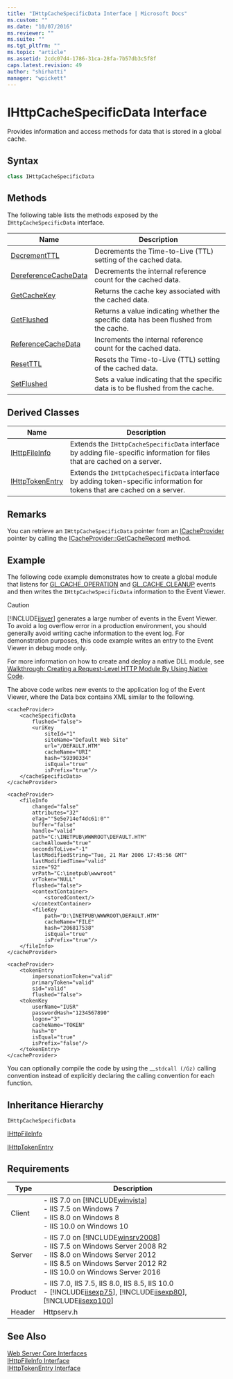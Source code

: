 ```yaml
---
title: "IHttpCacheSpecificData Interface | Microsoft Docs"
ms.custom: ""
ms.date: "10/07/2016"
ms.reviewer: ""
ms.suite: ""
ms.tgt_pltfrm: ""
ms.topic: "article"
ms.assetid: 2cdc07d4-1786-31ca-28fa-7b57db3c5f8f
caps.latest.revision: 49
author: "shirhatti"
manager: "wpickett"
---
```

# IHttpCacheSpecificData Interface
Provides information and access methods for data that is stored in a global cache.  
  
## Syntax  
  
```cpp  
class IHttpCacheSpecificData  
```  
  
## Methods  
 The following table lists the methods exposed by the `IHttpCacheSpecificData` interface.  
  
|Name|Description|  
|----------|-----------------|  
|[DecrementTTL](../../web-development-reference\native-code-api-reference/ihttpcachespecificdata-decrementttl-method.md)|Decrements the Time-to-Live (TTL) setting of the cached data.|  
|[DereferenceCacheData](../../web-development-reference\native-code-api-reference/ihttpcachespecificdata-dereferencecachedata-method.md)|Decrements the internal reference count for the cached data.|  
|[GetCacheKey](../../web-development-reference\native-code-api-reference/ihttpcachespecificdata-getcachekey-method.md)|Returns the cache key associated with the cached data.|  
|[GetFlushed](../../web-development-reference\native-code-api-reference/ihttpcachespecificdata-getflushed-method.md)|Returns a value indicating whether the specific data has been flushed from the cache.|  
|[ReferenceCacheData](../../web-development-reference\native-code-api-reference/ihttpcachespecificdata-referencecachedata-method.md)|Increments the internal reference count for the cached data.|  
|[ResetTTL](../../web-development-reference\native-code-api-reference/ihttpcachespecificdata-resetttl-method.md)|Resets the Time-to-Live (TTL) setting of the cached data.|  
|[SetFlushed](../../web-development-reference\native-code-api-reference/ihttpcachespecificdata-setflushed-method.md)|Sets a value indicating that the specific data is to be flushed from the cache.|  
  
## Derived Classes  
  
|Name|Description|  
|----------|-----------------|  
|[IHttpFileInfo](../../web-development-reference\native-code-api-reference/ihttpfileinfo-interface.md)|Extends the `IHttpCacheSpecificData` interface by adding file-specific information for files that are cached on a server.|  
|[IHttpTokenEntry](../../web-development-reference\native-code-api-reference/ihttptokenentry-interface.md)|Extends the `IHttpCacheSpecificData` interface by adding token-specific information for tokens that are cached on a server.|  
  
## Remarks  
 You can retrieve an `IHttpCacheSpecificData` pointer from an [ICacheProvider](../../web-development-reference\native-code-api-reference/icacheprovider-interface.md) pointer by calling the [ICacheProvider::GetCacheRecord](../../web-development-reference\native-code-api-reference/icacheprovider-getcacherecord-method.md) method.  
  
## Example  
 The following code example demonstrates how to create a global module that listens for [GL_CACHE_OPERATION](../../web-development-reference\native-code-api-reference/request-processing-constants.md) and [GL_CACHE_CLEANUP](../../web-development-reference\native-code-api-reference/request-processing-constants.md) events and then writes the `IHttpCacheSpecificData` information to the Event Viewer.  
  
> [!CAUTION]
>  [!INCLUDE[iisver](../../wmi-provider/includes/iisver-md.md)] generates a large number of events in the Event Viewer. To avoid a log overflow error in a production environment, you should generally avoid writing cache information to the event log. For demonstration purposes, this code example writes an entry to the Event Viewer in debug mode only.  
  
<!-- TODO: review snippet reference  [!CODE [IHttpCacheSpecificData#1](IHttpCacheSpecificData#1)]  -->  
  
 For more information on how to create and deploy a native DLL module, see [Walkthrough: Creating a Request-Level HTTP Module By Using Native Code](../../web-development-reference\native-code-development-overview\walkthrough-creating-a-request-level-http-module-by-using-native-code.md).  
  
 The above code writes new events to the application log of the Event Viewer, where the Data box contains XML similar to the following.  
  
```  
<cacheProvider>  
    <cacheSpecificData   
        flushed="false">  
        <uriKey   
            siteId="1"   
            siteName="Default Web Site"   
            url="/DEFAULT.HTM"   
            cacheName="URI"   
            hash="59390334"   
            isEqual="true"   
            isPrefix="true"/>  
    </cacheSpecificData>  
</cacheProvider>  
```  
  
```  
<cacheProvider>  
    <fileInfo   
        changed="false"   
        attributes="32"   
        eTag=""5e5e714ef4dc61:0""   
        buffer="false"   
        handle="valid"   
        path="C:\INETPUB\WWWROOT\DEFAULT.HTM"   
        cacheAllowed="true"   
        secondsToLive="-1"   
        lastModifiedString="Tue, 21 Mar 2006 17:45:56 GMT"   
        lastModifiedTime="valid"   
        size="92"   
        vrPath="C:\inetpub\wwwroot"   
        vrToken="NULL"   
        flushed="false">  
        <contextContainer>  
            <storedContext/>  
        </contextContainer>  
        <fileKey   
            path="D:\INETPUB\WWWROOT\DEFAULT.HTM"   
            cacheName="FILE"   
            hash="206817538"   
            isEqual="true"   
            isPrefix="true"/>  
    </fileInfo>  
</cacheProvider>  
```  
  
```  
<cacheProvider>  
    <tokenEntry   
        impersonationToken="valid"   
        primaryToken="valid"   
        sid="valid"   
        flushed="false">  
    <tokenKey   
        userName="IUSR"   
        passwordHash="1234567890"   
        logon="3"   
        cacheName="TOKEN"   
        hash="0"   
        isEqual="true"   
        isPrefix="false"/>  
    </tokenEntry>  
</cacheProvider>  
```  
  
 You can optionally compile the code by using the __`stdcall (/Gz)` calling convention instead of explicitly declaring the calling convention for each function.  
  
## Inheritance Hierarchy  
 `IHttpCacheSpecificData`  
  
 [IHttpFileInfo](../../web-development-reference\native-code-api-reference/ihttpfileinfo-interface.md)  
  
 [IHttpTokenEntry](../../web-development-reference\native-code-api-reference/ihttptokenentry-interface.md)  
  
## Requirements  
  
|Type|Description|  
|----------|-----------------|  
|Client|-   IIS 7.0 on [!INCLUDE[winvista](../../wmi-provider/includes/winvista-md.md)]<br />-   IIS 7.5 on Windows 7<br />-   IIS 8.0 on Windows 8<br />-   IIS 10.0 on Windows 10|  
|Server|-   IIS 7.0 on [!INCLUDE[winsrv2008](../../wmi-provider/includes/winsrv2008-md.md)]<br />-   IIS 7.5 on Windows Server 2008 R2<br />-   IIS 8.0 on Windows Server 2012<br />-   IIS 8.5 on Windows Server 2012 R2<br />-   IIS 10.0 on Windows Server 2016|  
|Product|-   IIS 7.0, IIS 7.5, IIS 8.0, IIS 8.5, IIS 10.0<br />-   [!INCLUDE[iisexp75](../../web-development-reference/native-code-api-reference/includes/iisexp75-md.md)], [!INCLUDE[iisexp80](../../web-development-reference/native-code-api-reference/includes/iisexp80-md.md)], [!INCLUDE[iisexp100](../../web-development-reference/native-code-api-reference/includes/iisexp100-md.md)]|  
|Header|Httpserv.h|  
  
## See Also  
 [Web Server Core Interfaces](../../web-development-reference\native-code-api-reference/web-server-core-interfaces.md)   
 [IHttpFileInfo Interface](../../web-development-reference\native-code-api-reference/ihttpfileinfo-interface.md)   
 [IHttpTokenEntry Interface](../../web-development-reference\native-code-api-reference/ihttptokenentry-interface.md)